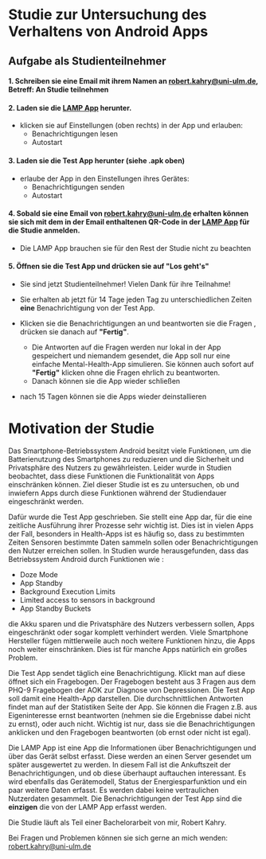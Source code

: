 # Studie zur Untersuchung des Verhaltens von Android Apps

## Aufgabe als Studienteilnehmer

#### 1. Schreiben sie eine Email mit **ihrem Namen** an **robert.kahry@uni-ulm.de**, Betreff: **An Studie teilnehmen**


#### 2. Laden sie die [LAMP App] herunter. 
  + klicken sie auf Einstellungen (oben rechts) in der App und erlauben: 
    + Benachrichtigungen lesen
    + Autostart
    
    
#### 3. Laden sie die Test App herunter (siehe .apk oben)
  + erlaube der App in den Einstellungen ihres Gerätes:
    + Benachrichtigungen senden
    + Autostart
    
    
#### 4. Sobald sie eine Email von **robert.kahry@uni-ulm.de** erhalten können sie sich mit dem in der Email enthaltenen QR-Code in der [LAMP App] für die Studie anmelden.
  + Die LAMP App brauchen sie für den Rest der Studie nicht zu beachten
  
  
#### 5. Öffnen sie die Test App und drücken sie auf **"Los geht's"**

+ Sie sind jetzt Studienteilnehmer! Vielen Dank für ihre Teilnahme!
+ Sie erhalten ab jetzt für 14 Tage jeden Tag zu unterschiedlichen Zeiten **eine** Benachrichtigung von der Test App.
+ Klicken sie die Benachrichtigungen an und beantworten sie die Fragen , drücken sie danach auf **"Fertig"**.
  + Die Antworten auf die Fragen werden nur lokal in der App gespeichert und niemandem gesendet, die App soll nur eine einfache Mental-Health-App simulieren.
  Sie können auch sofort auf **"Fertig"** klicken ohne die Fragen ehrlich zu beantworten.
  + Danach können sie die App wieder schließen
  
+ nach 15 Tagen können sie die Apps wieder deinstallieren

# Motivation der Studie

Das Smartphone-Betriebssystem Android besitzt viele Funktionen, 
um die Batterienutzung des Smartphones zu reduzieren und die Sicherheit und Privatsphäre des Nutzers zu gewährleisten. 
Leider wurde in Studien beobachtet, dass diese Funktionen die Funktionalität von Apps einschränken können. 
Ziel dieser Studie ist es zu untersuchen, ob und inwiefern Apps durch diese Funktionen während der Studiendauer eingeschränkt werden.

Dafür wurde die Test App geschrieben. Sie stellt eine App dar, für die eine zeitliche Ausführung ihrer Prozesse sehr wichtig ist. Dies ist in vielen Apps der Fall,
besonders in Health-Apps ist es häufig so, dass zu bestimmten Zeiten Sensoren bestimmte Daten sammeln sollen oder Benachrichtigungen den Nutzer erreichen sollen.
In Studien wurde herausgefunden, dass das Betriebssystem Android durch Funktionen wie :
  + Doze Mode
  + App Standby
  + Background Execution Limits
  + Limited access to sensors in background
  + App Standby Buckets
  
die Akku sparen und die Privatsphäre des Nutzers verbessern sollen, Apps eingeschränkt oder sogar komplett verhindert werden.
Viele Smartphone Hersteller fügen mittlerweile auch noch weitere Funktionen hinzu, die Apps noch weiter einschränken. 
Dies ist für manche Apps natürlich ein großes Problem.


Die Test App sendet täglich eine Benachrichtigung. Klickt man auf diese öffnet sich ein Fragebogen. Der Fragebogen besteht aus 3 Fragen aus dem PHQ-9 Fragebogen der AOK 
zur Diagnose von Depressionen. Die Test App soll damit eine Health-App darstellen. Die durchschnittlichen Antworten findet man auf der Statistiken Seite der App. 
Sie können die Fragen z.B. aus Eigeninteresse ernst beantworten (nehmen sie die Ergebnisse dabei nicht zu ernst), oder auch nicht. 
Wichtig ist nur, dass sie die Benachrichtigungen anklicken und den Fragebogen beantworten (ob ernst oder nicht ist egal). 

Die LAMP App ist eine App die Informationen über Benachrichtigungen und über das Gerät selbst erfasst. 
Diese werden an einen Server gesendet um später ausgewertet zu werden.
In diesem Fall ist die Ankuftszeit der Benachrichtigungen, und ob diese überhaupt auftauchen interessant. 
Es wird ebenfalls das Gerätemodell, Status der Energiesparfunktion und ein paar weitere Daten erfasst. Es werden dabei keine vertraulichen Nutzerdaten gesammelt. 
Die Benachrichtigungen der Test App sind die **einzigen** die von der LAMP App erfasst werden.

Die Studie läuft als Teil einer Bachelorarbeit von mir, Robert Kahry.

Bei Fragen und Problemen können sie sich gerne an mich wenden: robert.kahry@uni-ulm.de
  
  
  
[LAMP App]: https://github.com/Digital-Health-SIG/lamp-android-app
